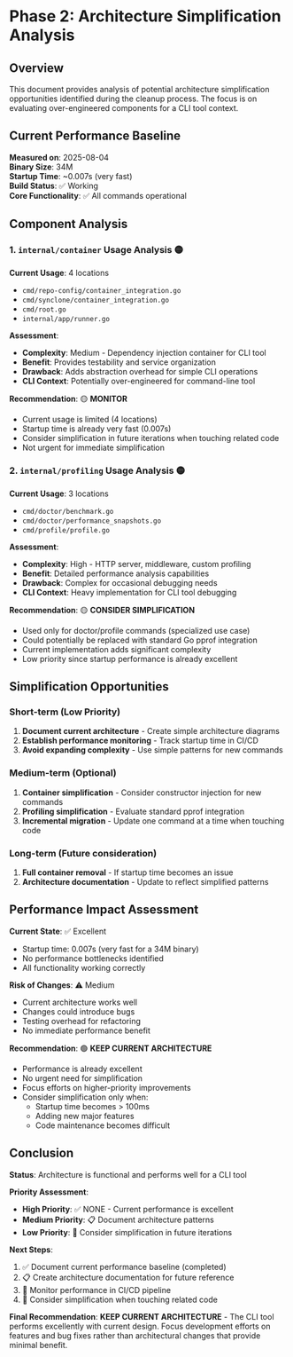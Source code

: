 # Phase 2: Architecture Simplification Analysis

## Overview

This document provides analysis of potential architecture simplification opportunities identified during the cleanup process. The focus is on evaluating over-engineered components for a CLI tool context.

## Current Performance Baseline

**Measured on**: 2025-08-04  
**Binary Size**: 34M  
**Startup Time**: ~0.007s (very fast)  
**Build Status**: ✅ Working  
**Core Functionality**: ✅ All commands operational  

## Component Analysis

### 1. `internal/container` Usage Analysis 🟡

**Current Usage**: 4 locations
- `cmd/repo-config/container_integration.go`
- `cmd/synclone/container_integration.go`  
- `cmd/root.go`
- `internal/app/runner.go`

**Assessment**:
- **Complexity**: Medium - Dependency injection container for CLI tool
- **Benefit**: Provides testability and service organization
- **Drawback**: Adds abstraction overhead for simple CLI operations
- **CLI Context**: Potentially over-engineered for command-line tool

**Recommendation**: 🟡 **MONITOR**
- Current usage is limited (4 locations)
- Startup time is already very fast (0.007s)
- Consider simplification in future iterations when touching related code
- Not urgent for immediate simplification

### 2. `internal/profiling` Usage Analysis 🟡

**Current Usage**: 3 locations
- `cmd/doctor/benchmark.go`
- `cmd/doctor/performance_snapshots.go`
- `cmd/profile/profile.go`

**Assessment**:
- **Complexity**: High - HTTP server, middleware, custom profiling
- **Benefit**: Detailed performance analysis capabilities
- **Drawback**: Complex for occasional debugging needs
- **CLI Context**: Heavy implementation for CLI tool debugging

**Recommendation**: 🟡 **CONSIDER SIMPLIFICATION**
- Used only for doctor/profile commands (specialized use case)
- Could potentially be replaced with standard Go pprof integration
- Current implementation adds significant complexity
- Low priority since startup performance is already excellent

## Simplification Opportunities

### Short-term (Low Priority)
1. **Document current architecture** - Create simple architecture diagrams
2. **Establish performance monitoring** - Track startup time in CI/CD
3. **Avoid expanding complexity** - Use simple patterns for new commands

### Medium-term (Optional)
1. **Container simplification** - Consider constructor injection for new commands
2. **Profiling simplification** - Evaluate standard pprof integration
3. **Incremental migration** - Update one command at a time when touching code

### Long-term (Future consideration)
1. **Full container removal** - If startup time becomes an issue
2. **Architecture documentation** - Update to reflect simplified patterns

## Performance Impact Assessment

**Current State**: ✅ Excellent
- Startup time: 0.007s (very fast for a 34M binary)
- No performance bottlenecks identified
- All functionality working correctly

**Risk of Changes**: ⚠️ Medium
- Current architecture works well
- Changes could introduce bugs
- Testing overhead for refactoring
- No immediate performance benefit

**Recommendation**: 🟢 **KEEP CURRENT ARCHITECTURE**
- Performance is already excellent
- No urgent need for simplification
- Focus efforts on higher-priority improvements
- Consider simplification only when:
  - Startup time becomes > 100ms
  - Adding new major features
  - Code maintenance becomes difficult

## Conclusion

**Status**: Architecture is functional and performs well for a CLI tool

**Priority Assessment**:
- **High Priority**: ✅ NONE - Current performance is excellent
- **Medium Priority**: 📋 Document architecture patterns  
- **Low Priority**: 🔧 Consider simplification in future iterations

**Next Steps**:
1. ✅ Document current performance baseline (completed)
2. 📋 Create architecture documentation for future reference
3. 🔧 Monitor performance in CI/CD pipeline
4. 🔧 Consider simplification when touching related code

**Final Recommendation**: 
**KEEP CURRENT ARCHITECTURE** - The CLI tool performs excellently with current design. Focus development efforts on features and bug fixes rather than architectural changes that provide minimal benefit.